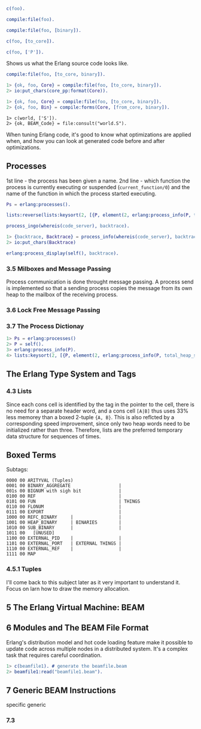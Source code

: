 ```erlang
c(foo).
```


```erlang
compile:file(foo).
```

```erlang
compile:file(foo, [binary]).
```

```erlang
c(foo, [to_core]).
```


```erlang
c(foo, ['P']).
```

Shows us what the Erlang source code looks like.


```erlang
compile:file(foo, [to_core, binary]).
```

```erlang
1> {ok, foo, Core} = compile:file(foo, [to_core, binary]).
2> io:put_chars(core_pp:format(Core)).
```


```erlang
1> {ok, foo, Core} = compile:file(foo, [to_core, binary]).
2> {ok, foo, Bin} = compile:forms(Core, [from_core, binary]).
```

```erland
1> c(world, ['S']).
2> {ok, BEAM_Code} = file:consult("world.S").
```

When tuning Erlang code, it's good to know what optimizations are applied when, and how you can look at generated code before and after optimizations.


## Processes

1st line - the process has been given a name.
2nd line - which function the process is currently executing or suspended (`current_function/0`) and the name of the function in which the process started executing.

```erlang
Ps = erlang:processes().
```

```erlang
lists:reverse(lists:keysort(2, [{P, element(2, erlang:process_info(P, total_heap_size))} || P <- erlang:processes()])).
```

```erlang
process_ingo(whereis(code_server), backtrace).
```

```erlang
1> {backtrace, Backtrace} = process_info(whereis(code_server), backtrace).
2> io:put_chars(Backtrace)
```

```erlang
erlang:process_display(self(), backtrace).
```

### 3.5 Milboxes and Message Passing

Process communication is done throught message passing. A process send is implemented so that a sending process copies the message from its own heap to the mailbox of the receiving process.

### 3.6 Lock Free Message Passing

### 3.7 The Process Dictionay

```erlang
1> Ps = erlang:processes()
2> P = self().
3> erlang:process_info(P).
4> lists:keysort(2, [{P, element(2, erlang:process_info(P, total_heap_size))} || P <- Ps]).
```

## The Erlang Type System and Tags

### 4.3 Lists

Since each cons cell is identified by the tag in the pointer to the cell, there is no need for a separate header word, and a cons cell `[A|B]` thus uses 33% less memorey than a boxed 2-tuple `{A, B}`. This is also reflcted by a corresponding speed improvement, since only two heap words need to be initialized rather than three. Therefore, lists are the preferred temporary data structure for sequences of times.

## Boxed Terms

Subtags:

```
0000 00 ARITYVAL (Tuples)
0001 00 BINARY_AGGREGATE                  |
001s 00 BIGNUM with sigh bit              |
0100 00 REF                               |
0101 00 FUN                               | THINGS
0110 00 FLONUM                            |
0111 00 EXPORT                            |
1000 00 REFC_BINARY     |                 |
1001 00 HEAP_BINARY     | BINARIES        |
1010 00 SUB_BINARY      |                 |
1011 00   [UNUSED]
1100 00 EXTERNAL_PID    |                 |
1101 00 EXTERNAL_PORT   | EXTERNAL THINGS |
1110 00 EXTERNAL_REF    |                 |
1111 00 MAP
```

### 4.5.1 Tuples

I'll come back to this subject later as it very important to understand it. Focus on larn how to draw the memory allocation.

## 5 The Erlang Virtual Machine: BEAM

## 6 Modules and The BEAM File Format

Erlang's distribution model and hot code loading feature make it possible to update code across multiple nodes in a distributed system. It's a complex task that requires careful coordination.

```erlang
1> c(beamfile1). # generate the beamfile.beam
2> beamfile1:read("beamfile1.beam").
```

## 7 Generic BEAM Instructions

specific
generic

### 7.3
